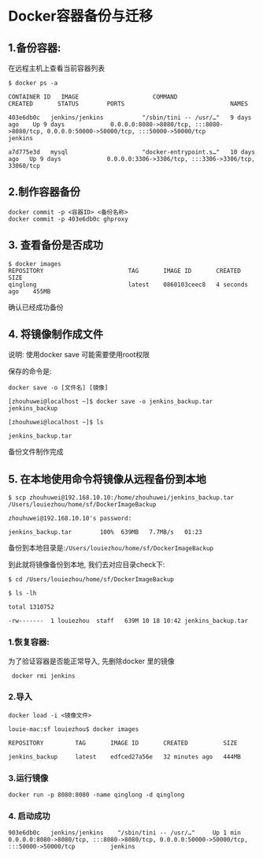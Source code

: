 # Docker容器备份与迁移

## 1.备份容器:

在远程主机上查看当前容器列表 

```
$ docker ps -a

CONTAINER ID   IMAGE                     COMMAND                  CREATED       STATUS        PORTS                              NAMES

403e6db0c   jenkins/jenkins           "/sbin/tini -- /usr/…"   9 days ago    Up 9 days             0.0.0.0:8080->8080/tcp, :::8080->8080/tcp, 0.0.0.0:50000->50000/tcp, :::50000->50000/tcp             jenkins

a7d775e3d   mysql                     "docker-entrypoint.s…"   10 days ago   Up 9 days             0.0.0.0:3306->3306/tcp, :::3306->3306/tcp, 33060/tcp
```

## 2.制作容器备份 

```
docker commit -p <容器ID> <备份名称>
docker commit -p 403e6db0c ghproxy
```

## 3. 查看备份是否成功

```
$ docker images
REPOSITORY                        TAG       IMAGE ID       CREATED          SIZE
qinglong                          latest    0860103ceec8   4 seconds ago    455MB
```

确认已经成功备份

## 4. 将镜像制作成文件

说明: 使用docker save 可能需要使用root权限

保存的命令是:

```
docker save -o [文件名] [镜像]

[zhouhuwei@localhost ~]$ docker save -o jenkins_backup.tar jenkins_backup

[zhouhuwei@localhost ~]$ ls

jenkins_backup.tar
```

备份文件制作完成

## 5. 在本地使用命令将镜像从远程备份到本地

```
$ scp zhouhuwei@192.168.10.10:/home/zhouhuwei/jenkins_backup.tar  /Users/louiezhou/home/sf/DockerImageBackup

zhouhuwei@192.168.10.10's password:

jenkins_backup.tar        100%  639MB   7.7MB/s   01:23
```

备份到本地目录是:`/Users/louiezhou/home/sf/DockerImageBackup`

到此就将镜像备份到本地, 我们去对应目录check下:

```
$ cd /Users/louiezhou/home/sf/DockerImageBackup

$ ls -lh

total 1310752

-rw-------  1 louiezhou  staff   639M 10 18 10:42 jenkins_backup.tar
```

### 1.恢复容器:

为了验证容器是否能正常导入, 先删除docker 里的镜像

```
 docker rmi jenkins
```

### 2.导入

```
docker load -i <镜像文件> 

louie-mac:sf louiezhou$ docker images

REPOSITORY         TAG       IMAGE ID       CREATED          SIZE

jenkins_backup     latest    edfced27a56e   32 minutes ago   444MB
```



### 3.运行镜像

```
docker run -p 8080:8080 -name qinglong -d qinglong
```

### 4. 启动成功

```
903e6db0c   jenkins/jenkins    "/sbin/tini -- /usr/…"     Up 1 min    0.0.0.0:8080->8080/tcp, :::8080->8080/tcp, 0.0.0.0:50000->50000/tcp, :::50000->50000/tcp          jenkins
```

